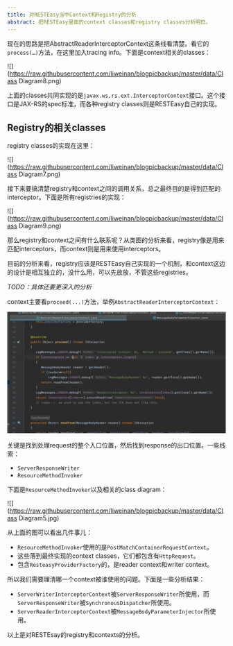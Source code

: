 ```yaml
---
title: 对RESTEasy当中Context和Registry的分析
abstract: 把RESTEasy里面的context classes和registry classes分析明白。
---
```




现在的思路是把AbstractReaderInterceptorContext这条线看清楚。看它的`process(…)`方法，在这里加入tracing info。下面是context相关的classes：

![](https://raw.githubusercontent.com/liweinan/blogpicbackup/master/data/Class Diagram8.png)

上面的classes共同实现的是`javax.ws.rs.ext.InterceptorContext`接口。这个接口是JAX-RS的spec标准，而各种registry classes则是RESTEasy自己的实现。

## Registry的相关classes

registry classes的实现在这里：

![](https://raw.githubusercontent.com/liweinan/blogpicbackup/master/data/Class Diagram7.png)

接下来要搞清楚registry和context之间的调用关系，总之最终目的是得到匹配的interceptor。下面是所有registries的实现：

![](https://raw.githubusercontent.com/liweinan/blogpicbackup/master/data/Class Diagram9.png)

那么registry和context之间有什么联系呢？从类图的分析来看，registry像是用来匹配interceptors，而context则是用来使用interceptors。

目前的分析来看，registry应该是RESTEasy自己实现的一个机制，和context这边的设计是相互独立的，没什么用，可以先放放，不管这些registries。

_TODO：具体还要更深入的分析_

context主要看`proceed(...)`方法，举例`AbstractReaderInterceptorContext`：

![](https://raw.githubusercontent.com/liweinan/blogpicbackup/master/data/9EE72B27-5CA6-46CF-95F8-B2833B0CC832.png)

关键是找到处理request的整个入口位置，然后找到response的出口位置。一些线索：

- `ServerResponseWriter`
- `ResourceMethodInvoker`

下面是`ResourceMethodInvoker`以及相关的class diagram：

![](https://raw.githubusercontent.com/liweinan/blogpicbackup/master/data/Class Diagram5.jpg)

从上面的图可以看出几件事儿：

- `ResourceMethodInvoker`使用的是`PostMatchContainerRequestContext`。
- 这些落到最终实现的context classes，它们都包含有`HttpRequest`。
- 包含`ResteasyProviderFactory`的，是reader context和writer context。

所以我们需要理清哪一个context被谁使用的问题。下面是一些分析结果：

- `ServerWriterInterceptorContext`被`ServerResponseWriter`所使用，而`ServerResponseWriter`被`SynchronousDispatcher`所使用。
- `ServerReaderInterceptorContext`被`MessageBodyParameterInjector`所使用。

以上是对RESTEsay的registry和contexts的分析。
